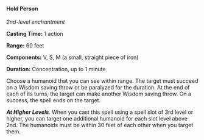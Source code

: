 #### Hold Person

*2nd-level enchantment*

**Casting Time:** 1 action

**Range:** 60 feet

**Components:** V, S, M (a small, straight piece of iron)

**Duration:** Concentration, up to 1 minute

Choose a humanoid that you can see within range. The target must succeed on a Wisdom saving throw or be paralyzed for the duration. At the end of each of its turns, the target can make another Wisdom saving throw. On a success, the spell ends on the target.

***At Higher Levels***. When you cast this spell using a spell slot of 3rd level or higher, you can target one additional humanoid for each slot level above 2nd. The humanoids must be within 30 feet of each other when you target them.
